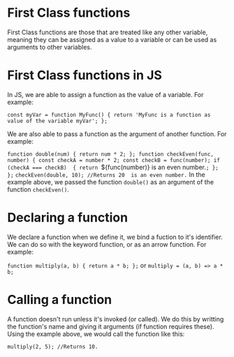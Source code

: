 # First Class functions

First Class functions are those that are treated like any other variable, meaning they can be assigned as a value to a variable or can be used as arguments to other variables. 

# First Class functions in JS

In JS, we are able to assign a function as the value of a variable. For example: 

`const myVar = function MyFunc() {
    return 'MyFunc is a function as value of the variable myVar';
};`

We are also able to pass a function as the argument of another function. For example: 

`function double(num) {
    return num * 2;
};
function checkEven(func, number) {
    const checkA = number * 2;
    const checkB = func(number);
    if (checkA === checkB)  {
        return `${func(number)} is an even number.`;
    };
};`
`checkEven(double, 10); //Returns 20  is an even number.`
In the example above, we passed the function `double()` as an argument of the function `checkEven()`. 

# Declaring a function

We declare a function when we define it, we bind a fuction to it's identifier. We can do so with the keyword function, or as an arrow function. For example: 

`function multiply(a, b) {
    return a * b;
};`
or
`multiply = (a, b) => a * b;`

# Calling a function

A function doesn't run unless it's invoked (or called). We do this by writting the function's name and giving it arguments (if function requires these).  Using the example above, we would call the function like this: 

`multiply(2, 5); //Returns 10.`